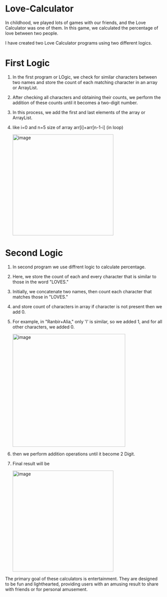 # Love-Calculator

In childhood, we played lots of games with our friends, and the Love Calculator was one of them. In this game, we calculated the percentage of love between two people.

I have created two Love Calculator programs using two different logics.

# First Logic
1. In the first program or LOgic, we check for similar characters between two names and store the count of each matching character in an array or ArrayList.
2. After checking all characters and obtaining their counts, we perform the addition of these counts until it becomes a two-digit number.
3. In this process, we add the first and last elements of the array or ArrayList.
4. like i=0 and n=5 size of array
   arr[i]+arr[n-1-i] (in loop)

   <img width="323" alt="image" src="https://github.com/rjrahul93/Love-Calculator/assets/153424751/96908bbe-136d-4775-9043-d26f50919aca">

# Second Logic
1. In second program we use diffrent logic to calculate percentage.
2. Here, we store the count of each and every character that is similar to those in the word "LOVES."
3. Initially, we concatenate two names, then count each character that matches those in "LOVES."
4. and store count of characters in array if character is not present then we add 0.
5. For example, in "Ranbir+Alia," only 'l' is similar, so we added 1, and for all other characters, we added 0.
   
   <img width="361" alt="image" src="https://github.com/rjrahul93/Love-Calculator/assets/153424751/75fd2ad4-b795-4035-9963-b5f5ffdebb1a">

7. then we perform addition operations until it become 2 Digit.
8. Final result will be

   <img width="323" alt="image" src="https://github.com/rjrahul93/Love-Calculator/assets/153424751/6b5e28eb-639a-4eae-b6a9-36d6f7fa80ea">

The primary goal of these calculators is entertainment. They are designed to be fun and lighthearted, providing users with an amusing result to share with friends or for personal amusement.


   
